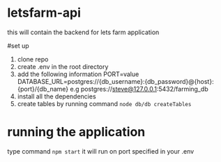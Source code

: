 # letsfarm-api
this will contain the backend for lets farm application

#set up
1. clone repo
2. create .env in the root directory
3. add the following information
PORT=value
DATABASE_URL=postgres://{db_username}:{db_password}@{host}:{port}/{db_name}
e.g postgres://steve@127.0.0.1:5432/farming_db
4. install all the dependencies
5. create tables by running command `node db/db createTables`


# running the application 
type command `npm start`
it will run on port specified in your .env


